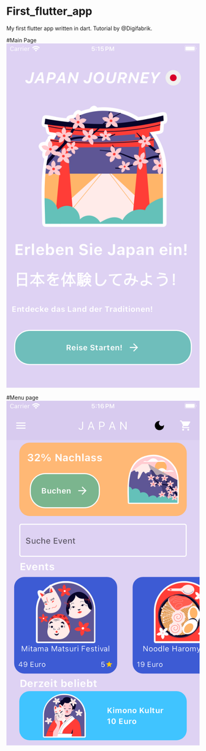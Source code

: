 # First_flutter_app
 My first flutter app written in dart. Tutorial by @Digifabrik.<br>

 #Main Page
 ![image](https://github.com/luiminyan/First_flutter_app/blob/main/images/mainPage_shot.png)

 #Menu page
 ![image](https://github.com/luiminyan/First_flutter_app/blob/main/images/menuPage_sreenshot.png)
 
